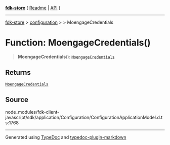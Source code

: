 [**fdk-store**](../../../README.md) ( [Readme](../../../README.md) \| [API](../../../API.md) )

---

[fdk-store](../../../API.md) > [configuration](../../README.md) > [<internal>](../README.md) > MoengageCredentials

# Function: MoengageCredentials()

> **MoengageCredentials**(): [`MoengageCredentials`](../type-aliases/type-alias.MoengageCredentials.md)

## Returns

[`MoengageCredentials`](../type-aliases/type-alias.MoengageCredentials.md)

## Source

node_modules/fdk-client-javascript/sdk/application/Configuration/ConfigurationApplicationModel.d.ts:1768

---

Generated using [TypeDoc](https://typedoc.org/) and [typedoc-plugin-markdown](https://www.npmjs.com/package/typedoc-plugin-markdown)
